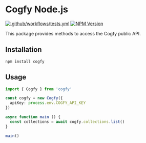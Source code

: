 # Cogfy Node.js

[![.github/workflows/tests.yml](https://github.com/IndigoHive/cogfy-node/actions/workflows/tests.yml/badge.svg)](https://github.com/IndigoHive/cogfy-node/actions/workflows/tests.yml)
[![NPM Version](https://img.shields.io/npm/v/cogfy)](https://www.npmjs.com/package/cogfy)

This package provides methods to access the Cogfy public API.

## Installation

```
npm install cogfy
```

## Usage

```typescript
import { Cogfy } from 'cogfy'

const cogfy = new Cogfy({
  apiKey: process.env.COGFY_API_KEY
})

async function main () {
  const collections = await cogfy.collections.list()
}

main()
```
